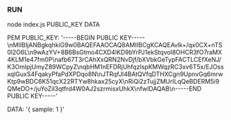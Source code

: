 
### RUN ###
node index.js PUBLIC_KEY DATA

PEM PUBLIC_KEY: '-----BEGIN PUBLIC KEY-----\nMIIBIjANBgkqhkiG9w0BAQEFAAOCAQ8AMIIBCgKCAQEAvlk+/qx0CX+nTS0l2O6L\n9wAzYV+8B6BsGtmo4CXD4lKD9bYrPJ1ekStqvoI8OHCR3fO7raMX4KLM1e47fm0P\nafb67T3rCAhXxQRN2NvDjf/bXVbkGeTypFACTLCEfXeNJ/K3OmIpjUmyZ89WCpyZ\nqbHM1nEFDRjUhfqzIspKMWqzRC3xv6T5x/EJOssxqlGuxS4FqakyPfaPdXPDqo8N\nJTRqfJI4BAtQVfqDTHXCgn9UpnvGq6mrwKtp9wBDC6K51qcX22RTYw8hkax25cyX\nRiQi2zTujjZMUrILqQeBDERM5i9QMeDO+/juYoZiI3qtfrd4W0AJ2szrmisxUhkX\nfwIDAQAB\n-----END PUBLIC KEY-----'

DATA: '{ sample: 1 }'
